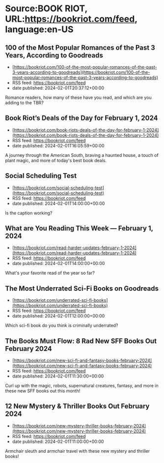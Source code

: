 # Source:BOOK RIOT, URL:https://bookriot.com/feed, language:en-US

## 100 of the Most Popular Romances of the Past 3 Years, According to Goodreads
 - [https://bookriot.com/100-of-the-most-popular-romances-of-the-past-3-years-according-to-goodreads](https://bookriot.com/100-of-the-most-popular-romances-of-the-past-3-years-according-to-goodreads)
 - RSS feed: https://bookriot.com/feed
 - date published: 2024-02-01T20:37:12+00:00

Romance readers, how many of these have you read, and which are you adding to the TBR?

## Book Riot’s Deals of the Day for February 1, 2024
 - [https://bookriot.com/book-riots-deals-of-the-day-for-february-1-2024](https://bookriot.com/book-riots-deals-of-the-day-for-february-1-2024)
 - RSS feed: https://bookriot.com/feed
 - date published: 2024-02-01T16:05:59+00:00

A journey through the American South, braving a haunted house, a touch of plant magic, and more of today's best book deals.

## Social Scheduling Test
 - [https://bookriot.com/social-scheduling-test](https://bookriot.com/social-scheduling-test)
 - RSS feed: https://bookriot.com/feed
 - date published: 2024-02-01T14:00:00+00:00

Is the caption working?

## What are You Reading This Week — February 1, 2024
 - [https://bookriot.com/read-harder-updates-february-1-2024](https://bookriot.com/read-harder-updates-february-1-2024)
 - RSS feed: https://bookriot.com/feed
 - date published: 2024-02-01T14:00:00+00:00

What's your favorite read of the year so far?

## The Most Underrated Sci-Fi Books on Goodreads
 - [https://bookriot.com/underrated-sci-fi-books](https://bookriot.com/underrated-sci-fi-books)
 - RSS feed: https://bookriot.com/feed
 - date published: 2024-02-01T12:00:00+00:00

Which sci-fi book do you think is criminally underrated?

## The Books Must Flow: 8 Rad New SFF Books Out February 2024
 - [https://bookriot.com/new-sci-fi-and-fantasy-books-february-2024](https://bookriot.com/new-sci-fi-and-fantasy-books-february-2024)
 - RSS feed: https://bookriot.com/feed
 - date published: 2024-02-01T11:30:00+00:00

Curl up with the magic, robots, supernatural creatures, fantasy, and more in these new SFF books out this month!

## 12 New Mystery & Thriller Books Out February 2024
 - [https://bookriot.com/new-mystery-thriller-books-february-2024](https://bookriot.com/new-mystery-thriller-books-february-2024)
 - RSS feed: https://bookriot.com/feed
 - date published: 2024-02-01T11:00:00+00:00

Armchair sleuth and armchair travel with these new mystery and thriller books!

